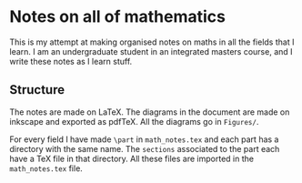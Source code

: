 
# Notes on all of mathematics

This is my attempt at making organised notes on maths in all the fields that I learn. I am an undergraduate student in an integrated masters course, and I write these notes as I learn stuff. 


## Structure

The notes are made on LaTeX. The diagrams in the document are made on inkscape and exported as pdfTeX. All the diagrams go in `Figures/`. 

For every field I have made `\part` in `math_notes.tex` and each part has a directory with the same name. The `sections` associated to the part each have a TeX file in that directory. All these files are imported in the `math_notes.tex` file.

